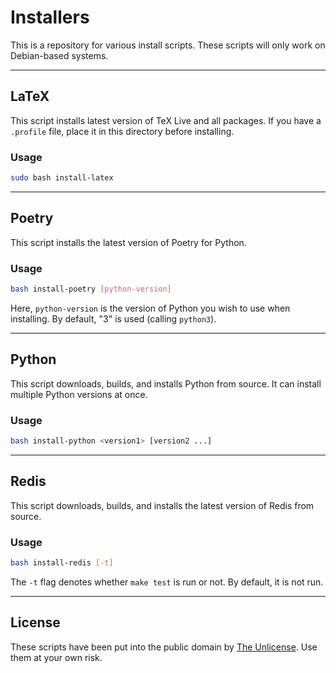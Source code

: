 # Installers

This is a repository for various install scripts.
These scripts will only work on Debian-based systems.

***

## LaTeX

This script installs latest version of TeX Live and all packages.
If you have a `.profile` file, place it in this directory before installing.

### Usage

```bash
sudo bash install-latex
```

***

## Poetry

This script installs the latest version of Poetry for Python.

### Usage

```bash
bash install-poetry [python-version]
```

Here, `python-version` is the version of Python you wish to use when installing.
By default, "3" is used (calling `python3`).

***

## Python

This script downloads, builds, and installs Python from source.
It can install multiple Python versions at once.

### Usage

```bash
bash install-python <version1> [version2 ...]
```

***

## Redis

This script downloads, builds, and installs the latest version of Redis from source.

### Usage

```bash
bash install-redis [-t]
```

The `-t` flag denotes whether `make test` is run or not. By default, it is not run.

***

## License

These scripts have been put into the public domain by [The Unlicense](https://github.com/parafoxia/installers/blob/main/LICENSE).
Use them at your own risk.
